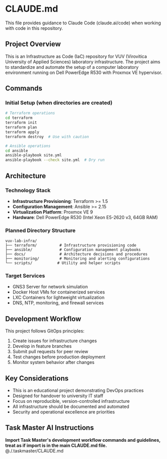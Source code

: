 # CLAUDE.md

This file provides guidance to Claude Code (claude.ai/code) when working with code in this repository.

## Project Overview

This is an Infrastructure as Code (IaC) repository for VUV (Virovitica University of Applied Sciences) laboratory infrastructure. The project aims to standardize and automate the setup of a computer laboratory environment running on Dell PowerEdge R530 with Proxmox VE hypervisor.

## Commands

### Initial Setup (when directories are created)
```bash
# Terraform operations
cd terraform
terraform init
terraform plan
terraform apply
terraform destroy  # Use with caution

# Ansible operations  
cd ansible
ansible-playbook site.yml
ansible-playbook --check site.yml  # Dry run
```

## Architecture

### Technology Stack
- **Infrastructure Provisioning**: Terraform >= 1.5
- **Configuration Management**: Ansible >= 2.15  
- **Virtualization Platform**: Proxmox VE 9
- **Hardware**: Dell PowerEdge R530 (Intel Xeon E5-2620 v3, 64GB RAM)

### Planned Directory Structure
```
vuv-lab-infra/
├── terraform/          # Infrastructure provisioning code
├── ansible/            # Configuration management playbooks
├── docs/               # Architecture decisions and procedures  
├── monitoring/         # Monitoring and alerting configurations
└── scripts/           # Utility and helper scripts
```

### Target Services
- GNS3 Server for network simulation
- Docker Host VMs for containerized services
- LXC Containers for lightweight virtualization
- DNS, NTP, monitoring, and firewall services

## Development Workflow

This project follows GitOps principles:
1. Create issues for infrastructure changes
2. Develop in feature branches
3. Submit pull requests for peer review
4. Test changes before production deployment
5. Monitor system behavior after changes

## Key Considerations

- This is an educational project demonstrating DevOps practices
- Designed for handover to university IT staff
- Focus on reproducible, version-controlled infrastructure
- All infrastructure should be documented and automated
- Security and operational excellence are priorities

## Task Master AI Instructions
**Import Task Master's development workflow commands and guidelines, treat as if import is in the main CLAUDE.md file.**
@./.taskmaster/CLAUDE.md
